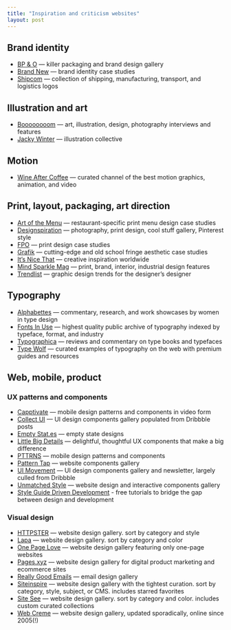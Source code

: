 ```yaml
---
title: "Inspiration and criticism websites"
layout: post
---
```


## Brand identity
- [BP & O](http://bpando.org) — killer packaging and brand design gallery
- [Brand New](http://www.underconsideration.com/brandnew) — brand identity case studies
- [Shipcom](http://shipcom.tumblr.com) — collection of shipping, manufacturing, transport, and logistics logos


## Illustration and art
- [Boooooooom](http://www.booooooom.com) — art, illustration, design, photography interviews and features
- [Jacky Winter](http://www.jackywinter.com/all-artists) — illustration collective


## Motion

- [Wine After Coffee](https://vimeo.com/channels/wineaftercoffee) — curated channel of the best motion graphics, animation, and video


## Print, layout, packaging, art direction
- [Art of the Menu](http://www.underconsideration.com/artofthemenu) — restaurant-specific print menu design case studies
- [Designspiration](http://designspiration.net) — photography, print design, cool stuff gallery, Pinterest style
- [FPO](http://www.underconsideration.com/fpo) — print design case studies
- [Grafik](https://www.grafik.net) — cutting-edge and old school fringe aesthetic case studies
- [It’s Nice That](http://www.itsnicethat.com) — creative inspiration worldwide
- [Mind Sparkle Mag](http://mindsparklemag.com) — print, brand, interior, industrial design features
- [Trendlist](http://www.trendlist.org) — graphic design trends for the designer’s designer


## Typography
- [Alphabettes](http://www.alphabettes.org) — commentary, research, and work showcases by women in type design
- [Fonts In Use](https://fontsinuse.com) — highest quality public archive of typography indexed by typeface, format, and industry
- [Typographica](http://typographica.org) — reviews and commentary on type books and typefaces
- [Type Wolf](https://www.typewolf.com) — curated examples of typography on the web with premium guides and resources


## Web, mobile, product

### UX patterns and components
- [Capptivate](http://capptivate.co) — mobile design patterns and components in video form
- [Collect UI](http://collectui.com) — UI design components gallery populated from Dribbble posts
- [Empty Stat.es](http://emptystat.es) — empty state designs
- [Little Big Details](http://littlebigdetails.com) — delightful, thoughtful UX components that make a big difference
- [PTTRNS](http://pttrns.com) — mobile design patterns and components
- [Pattern Tap](http://zurb.com/patterntap) — website components gallery
- [UI Movement](https://uimovement.com/) — UI design components gallery and newsletter, largely culled from Dribbble
- [Unmatched Style](http://unmatchedstyle.com) — website design and interactive components gallery
- [Style Guide Driven Development](http://www.styleguidedrivendevelopment.com/) - free tutorials to bridge the gap between design and development

### Visual design
- [HTTPSTER](http://httpster.net) — website design gallery. sort by category and style
- [Lapa](https://www.lapa.ninja/) — website design gallery. sort by category and color
- [One Page Love](https://onepagelove.com) — website design gallery featuring only one-page websites
- [Pages.xyz](http://www.pages.xyz/) — website design gallery for digital product marketing and ecommerce sites
- [Really Good Emails](http://reallygoodemails.com) — email design gallery
- [Siteinspire](http://siteinspire.com) — website design gallery with the tightest curation. sort by category, style, subject, or CMS. includes starred favorites
- [Site See](https://sitesee.co) — website design gallery. sort by category and color. includes custom curated collections
- [Web Creme](http://www.webcreme.com) — website design gallery, updated sporadically, online since 2005(!)
